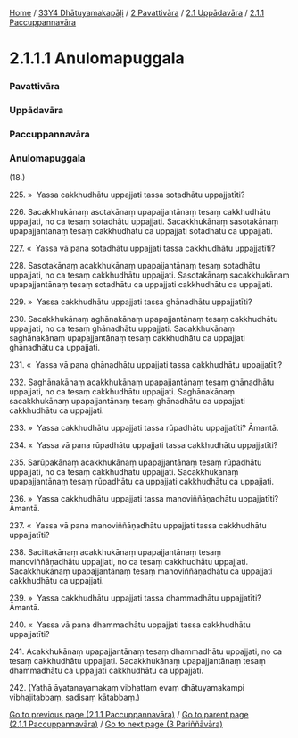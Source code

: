 
[Home](/) / [33Y4 Dhātuyamakapāḷi](/tipitaka/33Y4.md) / [2 Pavattivāra](/tipitaka/33Y4/2.md) / [2.1 Uppādavāra](/tipitaka/33Y4/2/2.1.md) / [2.1.1 Paccuppannavāra](/tipitaka/33Y4/2/2.1/2.1.1.md)

# 2.1.1.1 Anulomapuggala

### Pavattivāra

### Uppādavāra

### Paccuppannavāra

### Anulomapuggala

(18.)

225\. »  Yassa cakkhudhātu uppajjati tassa sotadhātu uppajjatīti?

226\. Sacakkhukānaṃ asotakānaṃ upapajjantānaṃ tesaṃ cakkhudhātu uppajjati, no ca tesaṃ sotadhātu uppajjati. Sacakkhukānaṃ sasotakānaṃ upapajjantānaṃ tesaṃ cakkhudhātu ca uppajjati sotadhātu ca uppajjati.

227\. «  Yassa vā pana sotadhātu uppajjati tassa cakkhudhātu uppajjatīti?

228\. Sasotakānaṃ acakkhukānaṃ upapajjantānaṃ tesaṃ sotadhātu uppajjati, no ca tesaṃ cakkhudhātu uppajjati. Sasotakānaṃ sacakkhukānaṃ upapajjantānaṃ tesaṃ sotadhātu ca uppajjati cakkhudhātu ca uppajjati.

229\. »  Yassa cakkhudhātu uppajjati tassa ghānadhātu uppajjatīti?

230\. Sacakkhukānaṃ aghānakānaṃ upapajjantānaṃ tesaṃ cakkhudhātu uppajjati, no ca tesaṃ ghānadhātu uppajjati. Sacakkhukānaṃ saghānakānaṃ upapajjantānaṃ tesaṃ cakkhudhātu ca uppajjati ghānadhātu ca uppajjati.

231\. «  Yassa vā pana ghānadhātu uppajjati tassa cakkhudhātu uppajjatīti?

232\. Saghānakānaṃ acakkhukānaṃ upapajjantānaṃ tesaṃ ghānadhātu uppajjati, no ca tesaṃ cakkhudhātu uppajjati. Saghānakānaṃ sacakkhukānaṃ upapajjantānaṃ tesaṃ ghānadhātu ca uppajjati cakkhudhātu ca uppajjati.

233\. »  Yassa cakkhudhātu uppajjati tassa rūpadhātu uppajjatīti? Āmantā.

234\. «  Yassa vā pana rūpadhātu uppajjati tassa cakkhudhātu uppajjatīti?

235\. Sarūpakānaṃ acakkhukānaṃ upapajjantānaṃ tesaṃ rūpadhātu uppajjati, no ca tesaṃ cakkhudhātu uppajjati. Sacakkhukānaṃ upapajjantānaṃ tesaṃ rūpadhātu ca uppajjati cakkhudhātu ca uppajjati.

236\. »  Yassa cakkhudhātu uppajjati tassa manoviññāṇadhātu uppajjatīti? Āmantā.

237\. «  Yassa vā pana manoviññāṇadhātu uppajjati tassa cakkhudhātu uppajjatīti?

238\. Sacittakānaṃ acakkhukānaṃ upapajjantānaṃ tesaṃ manoviññāṇadhātu uppajjati, no ca tesaṃ cakkhudhātu uppajjati. Sacakkhukānaṃ upapajjantānaṃ tesaṃ manoviññāṇadhātu ca uppajjati cakkhudhātu ca uppajjati.

239\. »  Yassa cakkhudhātu uppajjati tassa dhammadhātu uppajjatīti? Āmantā.

240\. «  Yassa vā pana dhammadhātu uppajjati tassa cakkhudhātu uppajjatīti?

241\. Acakkhukānaṃ upapajjantānaṃ tesaṃ dhammadhātu uppajjati, no ca tesaṃ cakkhudhātu uppajjati. Sacakkhukānaṃ upapajjantānaṃ tesaṃ dhammadhātu ca uppajjati cakkhudhātu ca uppajjati.

242\. (Yathā āyatanayamakaṃ vibhattaṃ evaṃ dhātuyamakampi vibhajitabbaṃ, sadisaṃ kātabbaṃ.)

[Go to previous page (2.1.1 Paccuppannavāra)](/tipitaka/33Y4/2/2.1/2.1.1.md) / [Go to parent page (2.1.1 Paccuppannavāra)](/tipitaka/33Y4/2/2.1/2.1.1.md) / [Go to next page (3 Pariññāvāra)](/tipitaka/33Y4/3.md)


